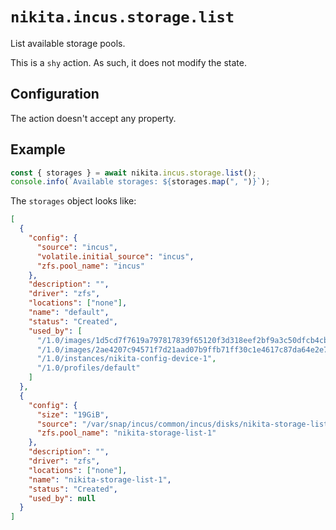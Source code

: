 # `nikita.incus.storage.list`

List available storage pools.

This is a `shy` action. As such, it does not modify the state.

## Configuration

The action doesn't accept any property.

## Example

```js
const { storages } = await nikita.incus.storage.list();
console.info(`Available storages: ${storages.map(", ")}`);
```

The `storages` object looks like:

```json
[
  {
    "config": {
      "source": "incus",
      "volatile.initial_source": "incus",
      "zfs.pool_name": "incus"
    },
    "description": "",
    "driver": "zfs",
    "locations": ["none"],
    "name": "default",
    "status": "Created",
    "used_by": [
      "/1.0/images/1d5cd7f7619a797817839f65120f3d318eef2bf9a3c50dfcb4cb90fe24013475",
      "/1.0/images/2ae4207c94571f7d21aad07b9ffb71ff30c1e4617c87da64e2e745c0e62d6718",
      "/1.0/instances/nikita-config-device-1",
      "/1.0/profiles/default"
    ]
  },
  {
    "config": {
      "size": "19GiB",
      "source": "/var/snap/incus/common/incus/disks/nikita-storage-list-1.img",
      "zfs.pool_name": "nikita-storage-list-1"
    },
    "description": "",
    "driver": "zfs",
    "locations": ["none"],
    "name": "nikita-storage-list-1",
    "status": "Created",
    "used_by": null
  }
]
```
